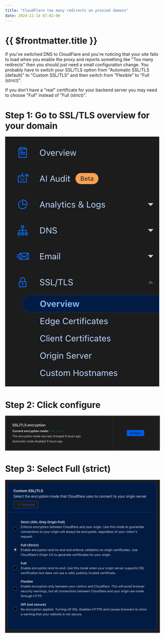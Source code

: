 ```yaml
---
title: "CloudFlare too many redirects on proxied domain"
date: 2024-11-14 07:02:00
---
```


# {{ $frontmatter.title }}

If you've switched DNS to CloudFlare and you're noticing that your site fails to load when you enable the proxy and
reports something like "Too many redirects" then you should just need a small configuration change. You probably have to
switch your SSL/TLS option from "Automatic SSL/TLS (default)" to "Custom SSL/TLS" and then switch from "Flexible" to
"Full (strict)".

If you don't have a "real" certificate for your backend server you may need to choose "Full" instead of "Full (strict)".

# Step 1: Go to SSL/TLS overview for your domain

![SSL/TLS overview in sidebar](11-14-images/001.png "SSL/TLS overview in sidebar")

# Step 2: Click configure

![Configure button](11-14-images/002.png "Configure button")

# Step 3: Select Full (strict)

![Full (strict) option](11-14-images/003.png "Full (strict) option")